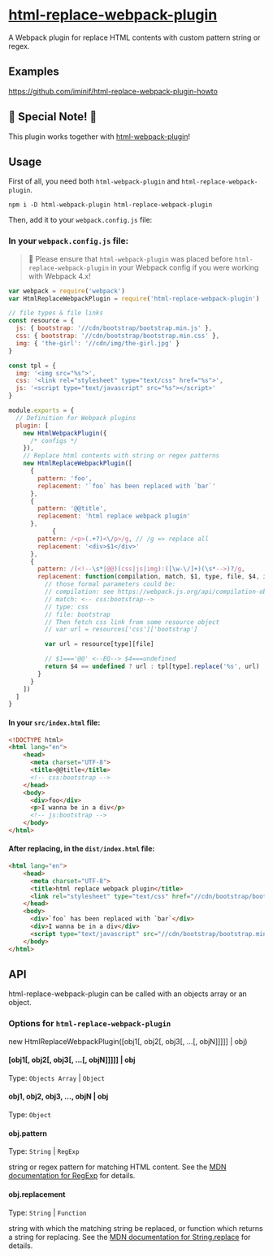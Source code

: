 # [html-replace-webpack-plugin]

A Webpack plugin for replace HTML contents with custom pattern string or regex.

## Examples

https://github.com/iminif/html-replace-webpack-plugin-howto

## :green_heart: Special Note! :eyes:

This plugin works together with [html-webpack-plugin]!

## Usage

First of all, you need both `html-webpack-plugin` and `html-replace-webpack-plugin`.

```shell
npm i -D html-webpack-plugin html-replace-webpack-plugin
```

Then, add it to your `webpack.config.js` file:

### In your `webpack.config.js` file:

> :green_heart: Please ensure that `html-webpack-plugin` was placed before `html-replace-webpack-plugin` in your Webpack config if you were working with Webpack 4.x!

```javascript
var webpack = require('webpack')
var HtmlReplaceWebpackPlugin = require('html-replace-webpack-plugin')

// file types & file links
const resource = {
  js: { bootstrap: '//cdn/bootstrap/bootstrap.min.js' },
  css: { bootstrap: '//cdn/bootstrap/bootstrap.min.css' },
  img: { 'the-girl': '//cdn/img/the-girl.jpg' }
}

const tpl = {
  img: '<img src="%s">',
  css: '<link rel="stylesheet" type="text/css" href="%s">',
  js: '<script type="text/javascript" src="%s"></script>'
}

module.exports = {
  // Definition for Webpack plugins
  plugin: [
    new HtmlWebpackPlugin({
      /* configs */
    }),
    // Replace html contents with string or regex patterns
    new HtmlReplaceWebpackPlugin([
      {
        pattern: 'foo',
        replacement: '`foo` has been replaced with `bar`'
      },
      {
        pattern: '@@title',
        replacement: 'html replace webpack plugin'
      },
            {
        pattern: /<p>(.+?)<\/p>/g, // /g => replace all
        replacement: '<div>$1</div>'
      },
      {
        pattern: /(<!--\s*|@@)(css|js|img):([\w-\/]+)(\s*-->)?/g,
        replacement: function(compilation, match, $1, type, file, $4, index, input) {
          // those formal parameters could be:
          // compilation: see https://webpack.js.org/api/compilation-object/
          // match: <-- css:bootstrap-->
          // type: css
          // file: bootstrap
          // Then fetch css link from some resource object
          // var url = resources['css']['bootstrap']

          var url = resource[type][file]

          // $1==='@@' <--EQ--> $4===undefined
          return $4 == undefined ? url : tpl[type].replace('%s', url)
        }
      }
    ])
  ]
}
```

#### In your `src/index.html` file:

```html
<!DOCTYPE html>
<html lang="en">
    <head>
      <meta charset="UTF-8">
      <title>@@title</title>
      <!-- css:bootstrap -->
    </head>
    <body>
      <div>foo</div>
      <p>I wanna be in a div</p>
      <!-- js:bootstrap -->
    </body>
</html>
```

#### After replacing, in the `dist/index.html` file:

```html
<html lang="en">
    <head>
      <meta charset="UTF-8">
      <title>html replace webpack plugin</title>
      <link rel="stylesheet" type="text/css" href="//cdn/bootstrap/bootstrap.min.css">
    </head>
    <body>
      <div>`foo` has been replaced with `bar`</div>
      <div>I wanna be in a div</div>
      <script type="text/javascript" src="//cdn/bootstrap/bootstrap.min.js"></script>
    </body>
</html>
```

## API

html-replace-webpack-plugin can be called with an objects array or an object.

### Options for `html-replace-webpack-plugin`

new HtmlReplaceWebpackPlugin([obj1[, obj2[, obj3[, ...[, objN]]]]] | obj)

#### [obj1[, obj2[, obj3[, ...[, objN]]]]] | obj

Type: `Objects Array` | `Object`

#### obj1, obj2, obj3, ..., objN | obj

Type: `Object`

#### obj.pattern

Type: `String` | `RegExp`

string or regex pattern for matching HTML content. See the [MDN documentation for RegExp] for details.

#### obj.replacement

Type: `String` | `Function`

string with which the matching string be replaced, or function which returns a string for replacing. See the [MDN documentation for String.replace] for details.

[html-webpack-plugin]: https://www.npmjs.com/package/html-webpack-plugin
[html-replace-webpack-plugin]: https://www.npmjs.com/package/html-replace-webpack-plugin
[mdn documentation for regexp]: https://developer.mozilla.org/en-US/docs/Web/JavaScript/Reference/Global_Objects/RegExp
[mdn documentation for string.replace]: https://developer.mozilla.org/en-US/docs/Web/JavaScript/Reference/Global_Objects/String/replace#Specifying_a_string_as_a_parameter
